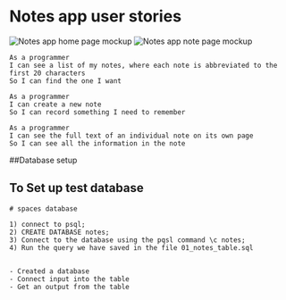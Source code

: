 # Notes app user stories

![Notes app home page mockup](https://github.com/makersacademy/course/blob/master/further_javascript/images/notes-home-page-mock-up.png?raw=true)
![Notes app note page mockup](https://github.com/makersacademy/course/blob/master/further_javascript/images/notes-note-page-mock-up.png?raw=true)

```
As a programmer
I can see a list of my notes, where each note is abbreviated to the first 20 characters
So I can find the one I want
```

```
As a programmer
I can create a new note
So I can record something I need to remember
```

```
As a programmer
I can see the full text of an individual note on its own page
So I can see all the information in the note
```
##Database setup

## To Set up test database 
```
# spaces database

1) connect to psql;
2) CREATE DATABASE notes;
3) Connect to the database using the pqsl command \c notes;
4) Run the query we have saved in the file 01_notes_table.sql


- Created a database
- Connect input into the table
- Get an output from the table